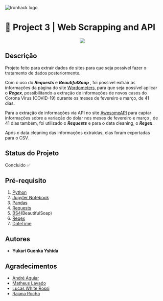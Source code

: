 ![Ironhack logo](https://i.imgur.com/1QgrNNw.png)

# 🔗 Project 3 | Web Scrapping and API

<p align="center">
  <img src="https://media2.giphy.com/media/ADgfsbHcS62Jy/giphy.gif?cid=ecf05e47fadefb496c2757a9fc27a41444378b95e914a0cb&rid=giphy.gif">
</p>

## Descrição
Projeto feito para extrair dados de sites para que seja possível fazer o tratamento de dados posteriormente.

Com o uso do ***Requests*** e ***BeautifulSoap*** , foi possível extrair as informações da página do site [Wordometers](https://www.worldometers.info/coronavirus/country/brazil/), para que seja possível aplicar o ***Regex***, possibilitando a extração de informações de novos casos do Corona Virus (COVID-19) durante os meses de fevereiro e março, de 41 dias.

Para a extração de informações via API no site [AwesomeAPI](https://economia.awesomeapi.com.br/json/daily/USD-BRL/41) para captar informações sobre a variação do dolar nos meses de fevereiro e março , de 41 dias também, foi utilizado o ***Requests*** e para o data cleaning, o ***Regex***.

Após o data cleaning das informações extraídas, elas foram exportadas para o CSV.


## Status do Projeto
Concluido ✅

## Pré-requisito
1. [Python](https://www.python.org/)
2. [Jupyter Notebook](https://jupyter.org/try)
3. [Pandas](https://pandas.pydata.org/)
4. [Requests](https://pypi.org/project/requests/)
5. [BS4](https://pypi.org/project/bs4/)(BeautifulSoap)
6. [Regex](https://pypi.org/project/regex/)
7. [DateTime](https://pypi.org/project/DateTime/)

## Autores
+ **Yukari Guenka Yshida**

## Agradecimentos
+ [André Aguiar](https://github.com/aguiarandre)
+ [Matheus Lavado](https://github.com/matheuslavado)
+ [Lucas White Rossi](https://github.com/LucasWhiteRossi)
+ [Raiana Rocha](https://github.com/Rairocha)